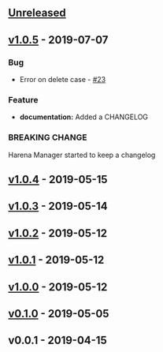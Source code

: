 <a name="unreleased"></a>
## [Unreleased]


<a name="v1.0.5"></a>
## [v1.0.5] - 2019-07-07
### Bug
- Error on delete case - [#23](https://github.com/datasci4health/harena-manager/issues/23)

### Feature
- **documentation:** Added a CHANGELOG

### BREAKING CHANGE

Harena Manager started to keep a changelog

<a name="v1.0.4"></a>
## [v1.0.4] - 2019-05-15

<a name="v1.0.3"></a>
## [v1.0.3] - 2019-05-14

<a name="v1.0.2"></a>
## [v1.0.2] - 2019-05-12

<a name="v1.0.1"></a>
## [v1.0.1] - 2019-05-12

<a name="v1.0.0"></a>
## [v1.0.0] - 2019-05-12

<a name="v0.1.0"></a>
## [v0.1.0] - 2019-05-05

<a name="v0.0.1"></a>
## v0.0.1 - 2019-04-15

[Unreleased]: https://github.com/datasci4health/harena-manager/compare/v1.0.5...HEAD
[v1.0.5]: https://github.com/datasci4health/harena-manager/compare/v1.0.4...v1.0.5
[v1.0.4]: https://github.com/datasci4health/harena-manager/compare/v1.0.3...v1.0.4
[v1.0.3]: https://github.com/datasci4health/harena-manager/compare/v1.0.2...v1.0.3
[v1.0.2]: https://github.com/datasci4health/harena-manager/compare/v1.0.1...v1.0.2
[v1.0.1]: https://github.com/datasci4health/harena-manager/compare/v1.0.0...v1.0.1
[v1.0.0]: https://github.com/datasci4health/harena-manager/compare/v0.1.0...v1.0.0
[v0.1.0]: https://github.com/datasci4health/harena-manager/compare/v0.0.1...v0.1.0
